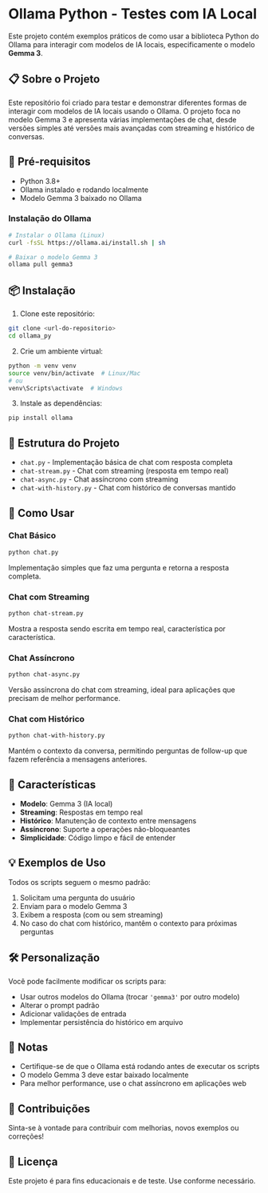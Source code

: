 # Ollama Python - Testes com IA Local

Este projeto contém exemplos práticos de como usar a biblioteca Python do Ollama para interagir com modelos de IA locais, especificamente o modelo **Gemma 3**.

## 📋 Sobre o Projeto

Este repositório foi criado para testar e demonstrar diferentes formas de interagir com modelos de IA locais usando o Ollama. O projeto foca no modelo Gemma 3 e apresenta várias implementações de chat, desde versões simples até versões mais avançadas com streaming e histórico de conversas.

## 🚀 Pré-requisitos

- Python 3.8+
- Ollama instalado e rodando localmente
- Modelo Gemma 3 baixado no Ollama

### Instalação do Ollama

```bash
# Instalar o Ollama (Linux)
curl -fsSL https://ollama.ai/install.sh | sh

# Baixar o modelo Gemma 3
ollama pull gemma3
```

## 📦 Instalação

1. Clone este repositório:
```bash
git clone <url-do-repositorio>
cd ollama_py
```

2. Crie um ambiente virtual:
```bash
python -m venv venv
source venv/bin/activate  # Linux/Mac
# ou
venv\Scripts\activate  # Windows
```

3. Instale as dependências:
```bash
pip install ollama
```

## 📁 Estrutura do Projeto

- `chat.py` - Implementação básica de chat com resposta completa
- `chat-stream.py` - Chat com streaming (resposta em tempo real)
- `chat-async.py` - Chat assíncrono com streaming
- `chat-with-history.py` - Chat com histórico de conversas mantido

## 🎯 Como Usar

### Chat Básico
```bash
python chat.py
```
Implementação simples que faz uma pergunta e retorna a resposta completa.

### Chat com Streaming
```bash
python chat-stream.py
```
Mostra a resposta sendo escrita em tempo real, característica por característica.

### Chat Assíncrono
```bash
python chat-async.py
```
Versão assíncrona do chat com streaming, ideal para aplicações que precisam de melhor performance.

### Chat com Histórico
```bash
python chat-with-history.py
```
Mantém o contexto da conversa, permitindo perguntas de follow-up que fazem referência a mensagens anteriores.

## 🔧 Características

- **Modelo**: Gemma 3 (IA local)
- **Streaming**: Respostas em tempo real
- **Histórico**: Manutenção de contexto entre mensagens
- **Assíncrono**: Suporte a operações não-bloqueantes
- **Simplicidade**: Código limpo e fácil de entender

## 💡 Exemplos de Uso

Todos os scripts seguem o mesmo padrão:
1. Solicitam uma pergunta do usuário
2. Enviam para o modelo Gemma 3
3. Exibem a resposta (com ou sem streaming)
4. No caso do chat com histórico, mantêm o contexto para próximas perguntas

## 🛠️ Personalização

Você pode facilmente modificar os scripts para:
- Usar outros modelos do Ollama (trocar `'gemma3'` por outro modelo)
- Alterar o prompt padrão
- Adicionar validações de entrada
- Implementar persistência do histórico em arquivo

## 📝 Notas

- Certifique-se de que o Ollama está rodando antes de executar os scripts
- O modelo Gemma 3 deve estar baixado localmente
- Para melhor performance, use o chat assíncrono em aplicações web

## 🤝 Contribuições

Sinta-se à vontade para contribuir com melhorias, novos exemplos ou correções!

## 📄 Licença

Este projeto é para fins educacionais e de teste. Use conforme necessário.
